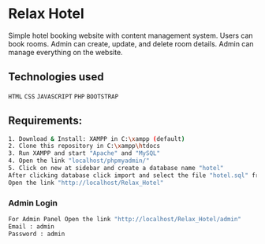 # Relax Hotel

Simple hotel booking website with content management system. Users can book rooms. Admin can create, update, and delete room details. Admin can manage everything on the website.

## Technologies used

`HTML`
`CSS`
`JAVASCRIPT`
`PHP`
`BOOTSTRAP`

## Requirements:

```sh
1. Download & Install: XAMPP in C:\xampp (default)
2. Clone this repository in C:\xampp\htdocs
3. Run XAMPP and start "Apache" and "MySQL"
4. Open the link "localhost/phpmyadmin/"
5. Click on new at sidebar and create a database name "hotel"
After clicking database click import and select the file "hotel.sql" from DB folder
Open the link "http://localhost/Relax_Hotel"
```


### Admin Login

```sh
For Admin Panel Open the link "http://localhost/Relax_Hotel/admin"
Email : admin
Password : admin
```
